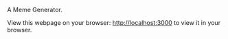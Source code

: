 A Meme Generator.

View this webpage on your browser: [http://localhost:3000](http://localhost:3000) to view it in your browser.


